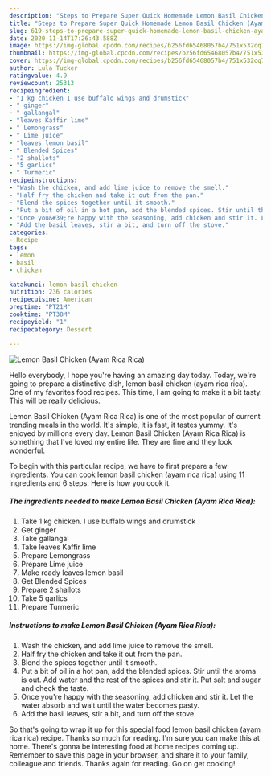 ```yaml
---
description: "Steps to Prepare Super Quick Homemade Lemon Basil Chicken (Ayam Rica Rica)"
title: "Steps to Prepare Super Quick Homemade Lemon Basil Chicken (Ayam Rica Rica)"
slug: 619-steps-to-prepare-super-quick-homemade-lemon-basil-chicken-ayam-rica-rica
date: 2020-11-14T17:26:43.588Z
image: https://img-global.cpcdn.com/recipes/b256fd65468057b4/751x532cq70/lemon-basil-chicken-ayam-rica-rica-recipe-main-photo.jpg
thumbnail: https://img-global.cpcdn.com/recipes/b256fd65468057b4/751x532cq70/lemon-basil-chicken-ayam-rica-rica-recipe-main-photo.jpg
cover: https://img-global.cpcdn.com/recipes/b256fd65468057b4/751x532cq70/lemon-basil-chicken-ayam-rica-rica-recipe-main-photo.jpg
author: Lula Tucker
ratingvalue: 4.9
reviewcount: 25313
recipeingredient:
- "1 kg chicken I use buffalo wings and drumstick"
- " ginger"
- " gallangal"
- "leaves Kaffir lime"
- " Lemongrass"
- " Lime juice"
- "leaves lemon basil"
- " Blended Spices"
- "2 shallots"
- "5 garlics"
- " Turmeric"
recipeinstructions:
- "Wash the chicken, and add lime juice to remove the smell."
- "Half fry the chicken and take it out from the pan."
- "Blend the spices together until it smooth."
- "Put a bit of oil in a hot pan, add the blended spices. Stir until the aroma is out. Add water and the rest of the spices and stir it. Put salt and sugar and check the taste."
- "Once you&#39;re happy with the seasoning, add chicken and stir it. Let the water absorb and wait until the water becomes pasty."
- "Add the basil leaves, stir a bit, and turn off the stove."
categories:
- Recipe
tags:
- lemon
- basil
- chicken

katakunci: lemon basil chicken 
nutrition: 236 calories
recipecuisine: American
preptime: "PT21M"
cooktime: "PT38M"
recipeyield: "1"
recipecategory: Dessert

---
```



![Lemon Basil Chicken (Ayam Rica Rica)](https://img-global.cpcdn.com/recipes/b256fd65468057b4/751x532cq70/lemon-basil-chicken-ayam-rica-rica-recipe-main-photo.jpg)

Hello everybody, I hope you're having an amazing day today. Today, we're going to prepare a distinctive dish, lemon basil chicken (ayam rica rica). One of my favorites food recipes. This time, I am going to make it a bit tasty. This will be really delicious.

Lemon Basil Chicken (Ayam Rica Rica) is one of the most popular of current trending meals in the world. It's simple, it is fast, it tastes yummy. It's enjoyed by millions every day. Lemon Basil Chicken (Ayam Rica Rica) is something that I've loved my entire life. They are fine and they look wonderful.




To begin with this particular recipe, we have to first prepare a few ingredients. You can cook lemon basil chicken (ayam rica rica) using 11 ingredients and 6 steps. Here is how you cook it.

<!--inarticleads1-->

##### The ingredients needed to make Lemon Basil Chicken (Ayam Rica Rica):

1. Take 1 kg chicken. I use buffalo wings and drumstick
1. Get  ginger
1. Take  gallangal
1. Take leaves Kaffir lime
1. Prepare  Lemongrass
1. Prepare  Lime juice
1. Make ready leaves lemon basil
1. Get  Blended Spices
1. Prepare 2 shallots
1. Take 5 garlics
1. Prepare  Turmeric




<!--inarticleads2-->

##### Instructions to make Lemon Basil Chicken (Ayam Rica Rica):

1. Wash the chicken, and add lime juice to remove the smell.
1. Half fry the chicken and take it out from the pan.
1. Blend the spices together until it smooth.
1. Put a bit of oil in a hot pan, add the blended spices. Stir until the aroma is out. Add water and the rest of the spices and stir it. Put salt and sugar and check the taste.
1. Once you&#39;re happy with the seasoning, add chicken and stir it. Let the water absorb and wait until the water becomes pasty.
1. Add the basil leaves, stir a bit, and turn off the stove.




So that's going to wrap it up for this special food lemon basil chicken (ayam rica rica) recipe. Thanks so much for reading. I'm sure you can make this at home. There's gonna be interesting food at home recipes coming up. Remember to save this page in your browser, and share it to your family, colleague and friends. Thanks again for reading. Go on get cooking!
